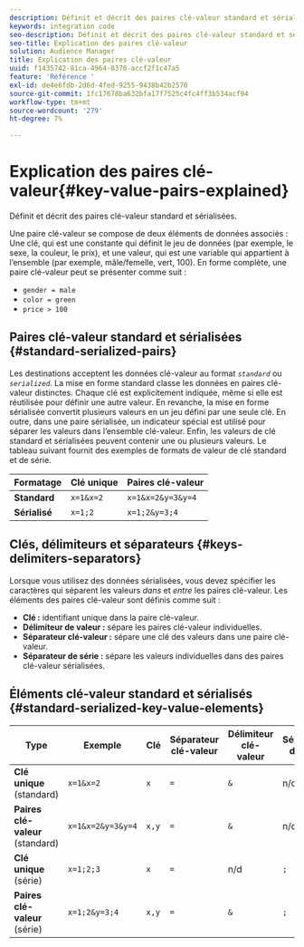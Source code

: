 ```yaml
---
description: Définit et décrit des paires clé-valeur standard et sérialisées.
keywords: integration code
seo-description: Définit et décrit des paires clé-valeur standard et sérialisées.
seo-title: Explication des paires clé-valeur
solution: Audience Manager
title: Explication des paires clé-valeur
uuid: f1435742-81ca-4964-8370-accf2f1c47a5
feature: 'Référence '
exl-id: de4e6fdb-2d6d-4fed-9255-9438b42b2570
source-git-commit: 1fc17678ba632bfa17f7525c4fc4ff3b534acf94
workflow-type: tm+mt
source-wordcount: '279'
ht-degree: 7%

---
```


# Explication des paires clé-valeur{#key-value-pairs-explained}

Définit et décrit des paires clé-valeur standard et sérialisées.

<!-- 

c_key_value_explained.xml

 -->

Une paire clé-valeur se compose de deux éléments de données associés : Une clé, qui est une constante qui définit le jeu de données (par exemple, le sexe, la couleur, le prix), et une valeur, qui est une variable qui appartient à l’ensemble (par exemple, mâle/femelle, vert, 100). En forme complète, une paire clé-valeur peut se présenter comme suit :

* `gender = male`
* `color = green`
* `price > 100`

## Paires clé-valeur standard et sérialisées {#standard-serialized-pairs}

Les destinations acceptent les données clé-valeur au format *`standard`* ou *`serialized`*. La mise en forme standard classe les données en paires clé-valeur distinctes. Chaque clé est explicitement indiquée, même si elle est réutilisée pour définir une autre valeur. En revanche, la mise en forme sérialisée convertit plusieurs valeurs en un jeu défini par une seule clé. En outre, dans une paire sérialisée, un indicateur spécial est utilisé pour séparer les valeurs dans l’ensemble clé-valeur. Enfin, les valeurs de clé standard et sérialisées peuvent contenir une ou plusieurs valeurs. Le tableau suivant fournit des exemples de formats de valeur de clé standard et de série.

| Formatage | Clé unique | Paires clé-valeur |
|---|---|---|
| **Standard** | `x=1&x=2` | `x=1&x=2&y=3&y=4` |
| **Sérialisé** | `x=1;2` | `x=1;2&y=3;4` |



## Clés, délimiteurs et séparateurs {#keys-delimiters-separators}

Lorsque vous utilisez des données sérialisées, vous devez spécifier les caractères qui séparent les valeurs *dans* et *entre* les paires clé-valeur. Les éléments des paires clé-valeur sont définis comme suit :

* **Clé :** identifiant unique dans la paire clé-valeur.
* **Délimiteur de valeur :** sépare les paires clé-valeur individuelles.
* **Séparateur clé-valeur :** sépare une clé des valeurs dans une paire clé-valeur.
* **Séparateur de série :** sépare les valeurs individuelles dans des paires clé-valeur sérialisées.

## Éléments clé-valeur standard et sérialisés {#standard-serialized-key-value-elements}


| Type | Exemple | Clé | Séparateur clé-valeur | Délimiteur clé-valeur | Séparateur de série |
|---------|----------|---------|---------|----------|---------|
| **Clé unique**  (standard) | `x=1&x=2` | `x` | `=` | `&` | n/d |
| **Paires clé-valeur**  (standard) | `x=1&x=2&y=3&y=4` | `x,y` | `=` | `&` | n/d |
| **Clé unique**  (série) | `x=1;2;3` | `x` | `=` | n/d | `;` |
| **Paires clé-valeur**  (série) | `x=1;2&y=3;4` | `x,y` | `=` | `&` | `;` |
